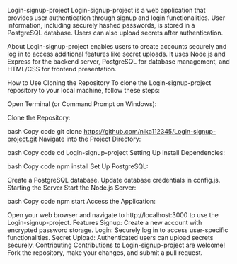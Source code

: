 Login-signup-project
Login-signup-project is a web application that provides user authentication through signup and login functionalities. User information, including securely hashed passwords, is stored in a PostgreSQL database. Users can also upload secrets after authentication.

About
Login-signup-project enables users to create accounts securely and log in to access additional features like secret uploads. It uses Node.js and Express for the backend server, PostgreSQL for database management, and HTML/CSS for frontend presentation.

How to Use
Cloning the Repository
To clone the Login-signup-project repository to your local machine, follow these steps:

Open Terminal (or Command Prompt on Windows):

Clone the Repository:

bash
Copy code
git clone https://github.com/nika112345/Login-signup-project.git
Navigate into the Project Directory:

bash
Copy code
cd Login-signup-project
Setting Up
Install Dependencies:

bash
Copy code
npm install
Set Up PostgreSQL:

Create a PostgreSQL database.
Update database credentials in config.js.
Starting the Server
Start the Node.js Server:

bash
Copy code
npm start
Access the Application:

Open your web browser and navigate to http://localhost:3000 to use the Login-signup-project.
Features
Signup: Create a new account with encrypted password storage.
Login: Securely log in to access user-specific functionalities.
Secret Upload: Authenticated users can upload secrets securely.
Contributing
Contributions to Login-signup-project are welcome! Fork the repository, make your changes, and submit a pull request.
